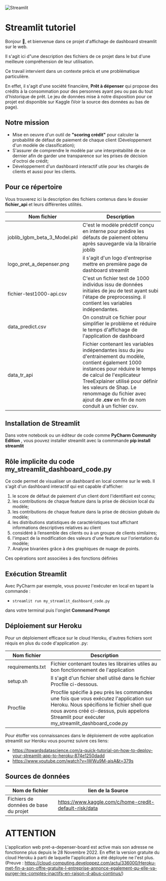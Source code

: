 

![Streamlit](https://streamlit.io/images/brand/streamlit-logo-primary-colormark-lighttext.png)

# Streamlit tutoriel

Bonjour :wave:, et bienvenue dans ce projet d'affichage de dashboard streamlit sur le web.

Il s'agit ici d"une description des fichiers de ce projet dans le but d'une meilleure compréhension 
de leur utilisation.

Ce travail intervient dans un contexte précis et une problématique particulière.

En effet, il s'agit d'une société financière, **Prêt à dépenser** qui propose des crédits à la consommation pour des
personnes ayant peu ou pas du tout d'historique de prêt. Le jeu de données mise à notre disposition pour ce projet est
disponible sur Kaggle (Voir la source des données au bas de page).

## Notre mission 

- Mise en oeuvre d'un outil de **"scoring crédit"** pour calculer la probabilité de défaut de paiement de chaque client
   (Développement d'un modèle de classification);
- S'assurer de comprendre le modèle par une interprétabilité de ce dernier afin de garder une 
  transparence sur les prises de décision d'octroi de crédit;
- Développement d'un dashboard interactif utile pour les chargés de clients et aussi pour les clients.


## Pour ce répertoire
Vous trouverez ici la description des fichiers contenus dans le dossier **fichier_api** et leurs différentes utilités.

| Nom fichier                     | Description                                                                                                                                                                                                                                                                                                           | 
|---------------------------------|-----------------------------------------------------------------------------------------------------------------------------------------------------------------------------------------------------------------------------------------------------------------------------------------------------------------------|
| joblib_lgbm_beta_3_Model.pkl    | C'est le modèle prédctif conçu en interne pour prédire les défauts de paiement obtenu après sauvegarde via la librairie joblib                                                                                                                                                                                        |
| logo_pret_a_depenser.png        | il s'agit d'un logo d'entreprise mettre en première page de dashboard streamlit                                                                                                                                                                                                                                       |
| fichier-test1000-api.csv        | C'est un fichier test de 1000 individus issu de données initiales de jeu de test ayant subi l'étape de preprocessing. il contient les variables indépendantes.                                                                                                                                                        |
| data_predict.csv                | On construit ce fichier pour simplifier le problème et réduire le temps d'affichage de l'application de dashboard                                                                                                                                                                                                     |
| data_tr_api                     | Fichier contenant les variables indépendantes issu du jeu d'entrainement du modèle, contient également 1000 instances pour réduire le temps de calcul de l'explicateur TreeExplainer utilisé pour définir les valeurs de Shap. Le renommage du fichier avec ajout de **.csv** en fin de nom conduit à un fichier csv. |

## Installation de Streamlit
Dans votre notebook ou un éditeur de code comme **PyCharm Community Edition** , vous pouvez installer streamlit avec la commmande **pip install streamlit**
 

## Rôle implicite du code my_streamlit_dashboard_code.py
Ce code permet de visualiser un dashboard en local comme sur le web. Il s'agit d'un dashboard interactif qui est capable 
d'afficher:

1. le score de défaut de paiement d'un client dont l'identifiant est connu;
2. les contributions de chaque feature dans la prise de décision local du modèle;
3. les contributions de chaque feature dans la prise de décision globale du modèle;
4. les distributions statistiques de caractéristiques  tout affichant informations descriptives relatives au client 
5. considéré à l’ensemble des clients ou à un groupe de clients similaires;
6. l'impact de la modification des valeurs d'une feature sur l'orientation du modèle;
7. Analyse bivariées grâce à des graphiques de nuage de points.

Ces opérations sont associées à des fonctions définies

## Exécution Streamlit

Avec PyCharm par exemple, vous pouvez l'exécuter en local en tapant la commande : 
- ```code
  streamlit run my_streamlit_dashboard_code.py
  ```
dans votre terminal puis l'onglet  **Command Prompt**


## Déploiement sur Heroku
Pour un déploiement efficace sur le cloud Heroku, d'autres fichiers sont réquis en plus du code d'application .py:

| Nom fichier      | Description                                                                                                                                                                                                                          |
|------------------|--------------------------------------------------------------------------------------------------------------------------------------------------------------------------------------------------------------------------------------|
| requirements.txt | Fichier contenant toutes les librairies utiles au bon fonctionnement de l'application                                                                                                                                                |
| setup.sh         | Il s'agit d'un fichier shell utilsé dans le fichier Procfile ci-dessous.                                                                                                                                                             |
| Procfile         | Procfile spécifie à peu près les commandes une fois que vous exécutez l'application sur Heroku. Nous spécifions le fichier shell que nous avons créé ci-dessus, puis appelons Streamlit pour exécuter my_streamlit_dashboard_code.py |

Pour étoffer vos connaissances dans le déploiement de votre application streamlit sur Heroku vous pourrez suivre ces
liens:

- https://towardsdatascience.com/a-quick-tutorial-on-how-to-deploy-your-streamlit-app-to-heroku-874e1250dadd
- https://www.youtube.com/watch?v=IWWu9M-aisA&t=379s


## Sources de données

| Nom de fichier                        | lien de la Source                                       |
|---------------------------------------|---------------------------------------------------------|
| Fichiers de données de base du projet | https://www.kaggle.com/c/home-credit-default-risk/data  |


# ATTENTION
L'application web pret-a-depenser-board est active mais son adresse ne fonctionne plus depuis le 28 Novembre 2022. En effet la version gratuite du cloud Heroku à parti de laquelle l'application a été déployée ne l'est plus. (Preuve : https://cloud-computing.developpez.com/actu/336000/Heroku-met-fin-a-son-offre-gratuite-l-entreprise-annonce-egalement-qu-elle-va-purger-les-comptes-inactifs-en-raison-d-abus-continus/)
